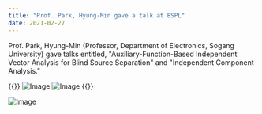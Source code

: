 ```yaml
---
title: "Prof. Park, Hyung-Min gave a talk at BSPL"
date: 2021-02-27 
---
```


Prof. Park, Hyung-Min (Professor, Department of Electronics, Sogang University) gave talks entitled, "Auxiliary-Function-Based Independent Vector Analysis for Blind Source Separation" and "Independent Component Analysis."

{{<format row image-space>}}
![Image](//bspl.korea.ac.kr/Board/Members_Only/Research_Materials/Education/invited_seminar/ProfParkHM_SU/BSPL_seminar_ProfParkHM_21feb26_1.png#25) 
![Image](//bspl.korea.ac.kr/Board/Members_Only/Research_Materials/Education/invited_seminar/ProfParkHM_SU/BSPL_seminar_ProfParkHM_21feb26_2.png#25)
{{</format>}}

![Image](http://bspl.korea.ac.kr/Board/Members_Only/Research_Materials/Education/invited_seminar/ProfParkHM_SU/BSPL_seminar_ProfParkHM_21feb26.png#75) 

